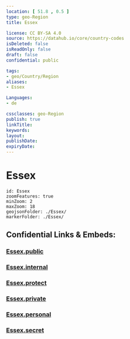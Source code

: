 ```yaml
---
location: [ 51.8 , 0.5 ] 
type: geo-Region
title: Essex

license: CC BY-SA 4.0
source: https://datahub.io/core/country-codes
isDeleted: false
isReadOnly: false
draft: false
confidential: public

tags:
- geo/Country/Region
aliases:
- Essex

Languages:
- de

cssclasses: geo-Region
publish: true
linkTitle: 
keywords: 
layout: 
publishDate: 
expiryDate: 
---
```


# Essex

```leaflet
id: Essex
zoomFeatures: true 
minZoom: 2 
maxZoom: 18
geojsonFolder: ./Essex/
markerFolder: ./Essex/
```


## Confidential Links & Embeds: 

### [Essex.public](/_public/\Earth\Continent\Europe\Europe~North\UK\England\Regions~England\East_of_EnglandEssex.public.md) 

### [Essex.internal](/_internal/\Earth\Continent\Europe\Europe~North\UK\England\Regions~England\East_of_EnglandEssex.internal.md) 

### [Essex.protect](/_protect/\Earth\Continent\Europe\Europe~North\UK\England\Regions~England\East_of_EnglandEssex.protect.md) 

### [Essex.private](/_private/\Earth\Continent\Europe\Europe~North\UK\England\Regions~England\East_of_EnglandEssex.private.md) 

### [Essex.personal](/_personal/\Earth\Continent\Europe\Europe~North\UK\England\Regions~England\East_of_EnglandEssex.personal.md) 

### [Essex.secret](/_secret/\Earth\Continent\Europe\Europe~North\UK\England\Regions~England\East_of_EnglandEssex.secret.md)


